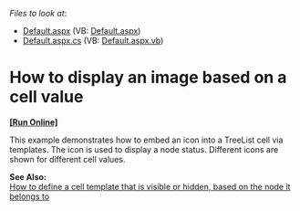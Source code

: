 <!-- default file list -->
*Files to look at*:

* [Default.aspx](./CS/ImageForValue/Default.aspx) (VB: [Default.aspx](./VB/ImageForValue/Default.aspx))
* [Default.aspx.cs](./CS/ImageForValue/Default.aspx.cs) (VB: [Default.aspx.vb](./VB/ImageForValue/Default.aspx.vb))
<!-- default file list end -->
# How to display an image based on a cell value
<!-- run online -->
**[[Run Online]](https://codecentral.devexpress.com/e1014/)**
<!-- run online end -->


<p>This example demonstrates how to embed an icon into a TreeList cell via templates. The icon is used to display a node status. Different icons are shown for different cell values.</p><p><strong>See Also:</strong><br />
<a href="https://www.devexpress.com/Support/Center/p/E404">How to define a cell template that is visible or hidden, based on the node it belongs to</a></p>

<br/>


